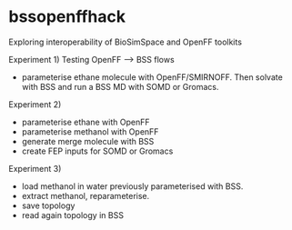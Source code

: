 # bssopenffhack
Exploring interoperability of BioSimSpace and OpenFF toolkits


Experiment 1) Testing OpenFF --> BSS flows
- parameterise ethane molecule with OpenFF/SMIRNOFF. Then solvate with BSS and run a BSS MD with SOMD or Gromacs. 

Experiment 2)
- parameterise ethane with OpenFF
- parameterise methanol with OpenFF
- generate merge molecule with BSS
- create FEP inputs for SOMD or Gromacs

Experiment 3) 
- load methanol in water previously parameterised with BSS. 
- extract methanol, reparameterise. 
- save topology
- read again topology in BSS
